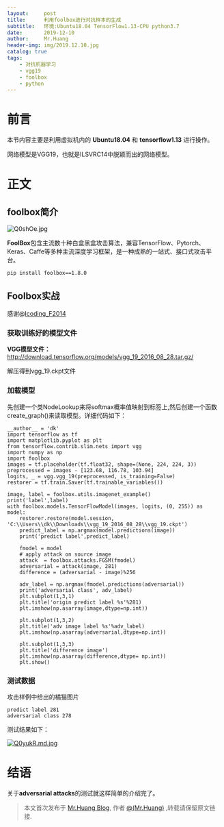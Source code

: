 ```yaml
---
layout:     post
title:      利用foolbox进行对抗样本的生成
subtitle:   环境:Ubuntu18.04 TensorFlow1.13-CPU python3.7 
date:       2019-12-10
author:     Mr.Huang
header-img: img/2019.12.10.jpg
catalog: true
tags:
    - 对抗机器学习
    - vgg19
    - foolbox
    - python
---
```


# 前言
本节内容主要是利用虚拟机内的 **Ubuntu18.04** 和 **tensorflow1.13** 进行操作。

网络模型是VGG19，也就是ILSVRC14中脱颖而出的网络模型。

# 正文


## foolbox简介 


![Q0shOe.jpg](https://s2.ax1x.com/2019/12/10/Q0shOe.jpg)

**FoolBox**包含主流数十种白盒黑盒攻击算法，兼容TensorFlow、Pytorch、Keras、Caffe等多种主流深度学习框架，是一种成熟的一站式、接口式攻击平台。


	pip install foolbox==1.8.0

## Foolbox实战


感谢@[Icoding_F2014](https://blog.csdn.net/jmh1996/article/details/101713548)

### 获取训练好的模型文件

**VGG模型文件：** <http://download.tensorflow.org/models/vgg_19_2016_08_28.tar.gz/>

解压得到vgg_19.ckpt文件


### 加载模型

先创建一个类NodeLookup来将softmax概率值映射到标签上,然后创建一个函数create_graph()来读取模型。详细代码如下：

```
__author__ = 'dk'
import tensorflow as tf
import matplotlib.pyplot as plt
from tensorflow.contrib.slim.nets import vgg
import numpy as np
import foolbox
images = tf.placeholder(tf.float32, shape=(None, 224, 224, 3))
preprocessed = images - [123.68, 116.78, 103.94]
logits, _ = vgg.vgg_19(preprocessed, is_training=False)
restorer = tf.train.Saver(tf.trainable_variables())

image, label = foolbox.utils.imagenet_example()
print('label',label)
with foolbox.models.TensorFlowModel(images, logits, (0, 255)) as model:
    restorer.restore(model.session, 'C:\\Users\\dk\\Downloads\\vgg_19_2016_08_28\\vgg_19.ckpt')
    predict_label = np.argmax(model.predictions(image))
    print('predict label',predict_label)

    fmodel = model
    # apply attack on source image
    attack  = foolbox.attacks.FGSM(fmodel)
    adversarial = attack(image, 281)
    difference = (adversarial - image)%256

    adv_label = np.argmax(fmodel.predictions(adversarial))
    print('adversarial class', adv_label)
    plt.subplot(1,3,1)
    plt.title('origin predict label %s'%281)
    plt.imshow(np.asarray(image,dtype=np.int))

    plt.subplot(1,3,2)
    plt.title('adv image label %s'%adv_label)
    plt.imshow(np.asarray(adversarial,dtype=np.int))

    plt.subplot(1,3,3)
    plt.title('difference image')
    plt.imshow(np.asarray(difference,dtype= np.int))
    plt.show()

```


### 测试数据

攻击样例中给出的橘猫图片

	predict label 281
	adversarial class 278


测试结果如下：

[![Q0yukR.md.jpg](https://s2.ax1x.com/2019/12/10/Q0yukR.md.jpg)](https://imgse.com/i/Q0yukR)




	


# 结语

关于**adversarial attacks**的测试就这样简单的介绍完了。

 
 > 本文首次发布于 [Mr.Huang Blog](http://www.huangsz.xyz), 作者 [@(Mr.Huang)](http://github.com/EmotionalXX) ,转载请保留原文链接.

